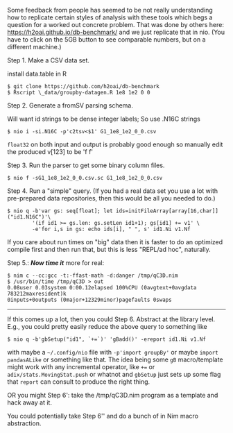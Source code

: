 Some feedback from people has seemed to be not really understanding how to
replicate certain styles of analysis with these tools which begs a question
for a worked out concrete problem.  That was done by others here:
https://h2oai.github.io/db-benchmark/ and we just replicate that in nio.  (You
have to click on the 5GB button to see comparable numbers, but on a different
machine.)

Step 1. Make a CSV data set.

install data.table in R

```
$ git clone https://github.com/h2oai/db-benchmark
$ Rscript \_data/groupby-datagen.R 1e8 1e2 0 0
```

Step 2. Generate a fromSV parsing schema.

Will want id strings to be dense integer labels; So use .N16C strings

```
$ nio i -si.N16C -p'c2tsv<$1' G1_1e8_1e2_0_0.csv
```

`float32` on both input and output is probably good enough so manually edit the
produced v[123] to be 'f f'

Step 3. Run the parser to get some binary column files.

```
$ nio f -sG1_1e8_1e2_0_0.csv.sc G1_1e8_1e2_0_0.csv
```

Step 4. Run a "simple" query.  (If you had a real data set you use a lot with pre-prepared data
repositories, then this would be all you needed to do.)

```
$ nio q -b'var gs: seq[float]; let ids=initFileArray[array[16,char]]("id1.N16C")'\
        '(if id1 >= gs.len: gs.setLen id1+1); gs[id1] += v1' \
        -e'for i,s in gs: echo ids[i], " ", s' id1.Ni v1.Nf
```

If you care about run times on "big" data then it is faster to do an optimized
compile first and then run that, but this is less "REPL/ad hoc", naturally.

Step 5.: ***Now time it*** more for real:
```
$ nim c --cc:gcc -t:-ffast-math -d:danger /tmp/qC3D.nim
$ /usr/bin/time /tmp/qC3D > out
0.08user 0.03system 0:00.12elapsed 100%CPU (0avgtext+0avgdata 783212maxresident)k
0inputs+0outputs (0major+12329minor)pagefaults 0swaps
```
--------------------------------

If this comes up a lot, then you could Step 6. Abstract at the library level.
E.g., you could pretty easily reduce the above query to something like

```
$ nio q -b'gbSetup("id1", `+=`)' 'gBadd()' -ereport id1.Ni v1.Nf
```

with maybe a `~/.config/nio` file with `-p'import groupBy'` or maybe
`import pandasALike` or something like that.  The idea being some `gB`
macro/template might work with any incremental operator, like `+=` or
`adix/stats.MovingStat.push` or whatnot and `gbSetup` just sets up some
flag that `report` can consult to produce the right thing.

OR you might Step 6': take the /tmp/qC3D.nim program as a template and hack
away at it.

You could potentially take Step 6'' and do a bunch of in Nim macro abstraction.
